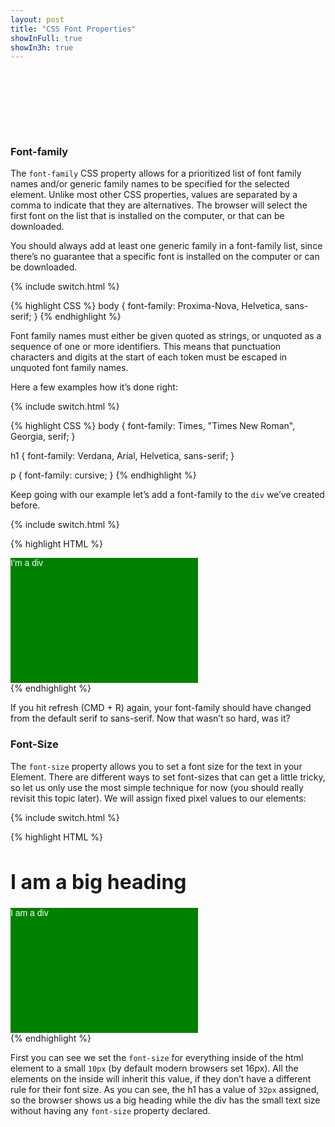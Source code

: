```yaml
---
layout: post
title: "CSS Font Properties"
showInFull: true
showIn3h: true
---
```


### Font-family
The `font-family` CSS property allows for a prioritized list of font family names and/or generic family names to be specified for the selected element. Unlike most other CSS properties, values are separated by a comma to indicate that they are alternatives. The browser will select the first font on the list that is installed on the computer, or that can be downloaded.

You should always add at least one generic family in a font-family list, since there’s no guarantee that a specific font is installed on the computer or can be downloaded.

{% include switch.html %}

{% highlight CSS %}
body {
  font-family: Proxima-Nova, Helvetica, sans-serif;
}
{% endhighlight %}

Font family names must either be given quoted as strings, or unquoted as a sequence of one or more identifiers. This means that punctuation characters and digits at the start of each token must be escaped in unquoted font family names.

Here a few examples how it’s done right:

{% include switch.html %}

{% highlight CSS %}
body {
  font-family: Times, "Times New Roman", Georgia, serif;
}

h1 {
  font-family: Verdana, Arial, Helvetica, sans-serif;
}

p {
  font-family: cursive;
}
{% endhighlight %}

Keep going with our example let’s add a font-family to the `div` we’ve created before.

{% include switch.html %}

{% highlight HTML %}
<head>
<!-- ... -->
  <style>
    div {
      color: white;
      background-color: green;
      width: 300px;
      height: 200px;
      font-family: sans-serif;
    }
  </style>
</head>
<body>
  <div>I’m a div</div>
</body>
{% endhighlight %}

If you hit refresh (CMD + R) again, your font-family should have changed from the default serif to sans-serif. Now that wasn’t so hard, was it?

### Font-Size

The `font-size` property allows you to set a font size for the text in your Element. There are different ways to set font-sizes that can get a little tricky, so let us only use the most simple technique for now (you should really revisit this topic later). We will assign fixed pixel values to our elements:

{% include switch.html %}

{% highlight HTML %}
<head>
<!-- ... -->
  <style>
    html {
      font-size: 10px;
    }
    h1 {
      font-size: 32px;
    }
    div {
      color: white;
      background-color: green;
      width: 300px;
      height: 200px;
      font-family: sans-serif;
    }
  </style>
</head>
<body>
  <h1>I am a big heading</h1>
  <div>I am a div</div>
</body>
{% endhighlight %}

First you can see we set the `font-size` for everything inside of the html element to a small `10px` (by default modern browsers set 16px). All the elements on the inside will inherit this value, if they don’t have a different rule for their font size. As you can see, the h1 has a value of `32px` assigned, so the browser shows us a big heading while the div has the small text size without having any `font-size` property declared.
